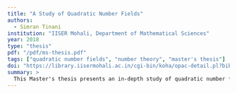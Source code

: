 ```yaml
---
title: "A Study of Quadratic Number Fields"
authors:
  - Simran Tinani
institution: "IISER Mohali, Department of Mathematical Sciences"
year: 2018
type: "thesis"
pdf: "/pdf/ms-thesis.pdf"
tags: ["quadratic number fields", "number theory", "master's thesis"]
doi: "https://library.iisermohali.ac.in/cgi-bin/koha/opac-detail.pl?biblionumber=12725&shelfbrowse_itemnumber=16547"
summary: >
  This Master's thesis presents an in-depth study of quadratic number fields, focusing on their structure, discriminants, units, and ideal class groups. It explores foundational algebraic number theory results and includes illustrative computations and applications.
---
```

